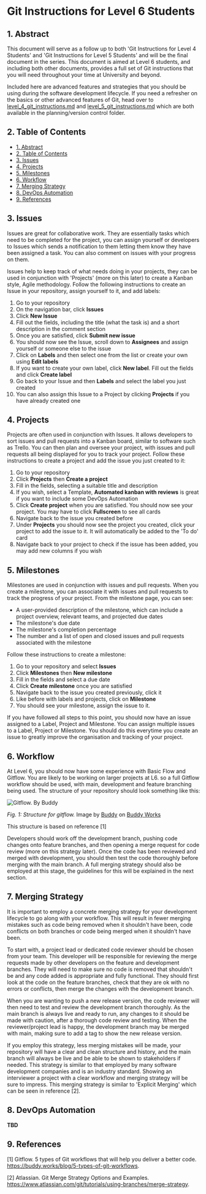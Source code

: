 # Git Instructions for Level 6 Students

## 1. Abstract

This document will serve as a follow up to both 'Git Instructions for Level 4 Students' and 'Git Instructions for Level 5 Students' and will be the final document in the series. This document is aimed at Level 6 students, and including both other documents, provides a full set of Git instructions that you will need throughout your time at University and beyond.

Included here are advanced features and strategies that you should be using during the software development lifecycle. 
If you need a refresher on the basics or other advanced features of Git, head over to [level_4_git_instructions.md](https://github.com/ASERG-STELA/shu-dev-process-internal/blob/main/lifecycle/planning/version%20control/level_4_git_instructions.md) and [level_5_git_instructions.md](https://github.com/ASERG-STELA/shu-dev-process-internal/blob/main/lifecycle/planning/version%20control/level_5_git_instructions.md) which are both available in the planning/version control folder.

## 2. Table of Contents

- [1. Abstract](#1-abstract)
- [2. Table of Contents](#2-table-of-contents)
- [3. Issues](#3-issues)
- [4. Projects](#4-projects)
- [5. Milestones](#5-milestones)
- [6. Workflow](#6-workflow)
- [7. Merging Strategy](#7-merging-strategy)
- [8. DevOps Automation](#8-devops-automation)
- [9. References](#9-references)

## 3. Issues

Issues are great for collaborative work. They are essentially tasks which need to be completed for the project, you can assign yourself or developers to Issues which sends a notification to them letting them know they have been assigned a task. You can also comment on issues with your progress on them. 

Issues help to keep track of what needs doing in your projects, they can be used in conjunction with 'Projects' (more on this later) to create a Kanban style, Agile methodology.
Follow the following instructions to create an Issue in your repository, assign yourself to it, and add labels:

1. Go to your repository
2. On the navigation bar, click **Issues**
3. Click **New Issue**
4. Fill out the fields, including the title (what the task is) and a short description in the comment section
5. Once you are satisfied, click **Submit new issue**
6. You should now see the Issue, scroll down to **Assignees** and assign yourself or someone else to the issue
7. Click on **Labels** and then select one from the list or create your own using **Edit labels**
8. If you want to create your own label, click **New label**. Fill out the fields and click **Create label**
9. Go back to your Issue and then **Labels** and select the label you just created
10. You can also assign this Issue to a Project by clicking **Projects** if you have already created one

## 4. Projects

Projects are often used in conjunction with Issues. It allows developers to sort issues and pull requests into a Kanban board, similar to software such as Trello. You can then plan and oversee your project, with issues and pull requests all being displayed for you to track your project.
Follow these instructions to create a project and add the issue you just created to it:

1. Go to your repository
2. Click **Projects** then **Create a project**
3. Fill in the fields, selecting a suitable title and description
4. If you wish, select a Template, **Automated kanban with reviews** is great if you want to include some DevOps Automation 
5. Click **Create project** when you are satisfied. You should now see your project. You may have to click **Fullscreen** to see all cards
6. Navigate back to the issue you created before
7. Under **Projects** you should now see the project you created, click your project to add the issue to it. It will automatically be added to the 'To do' card
8. Navigate back to your project to check if the issue has been added, you may add new columns if you wish

## 5. Milestones

Milestones are used in conjunction with issues and pull requests. When you create a milestone, you can associate it with issues and pull requests to track the progress of your project. From the milestone page, you can see:

* A user-provided description of the milestone, which can include a project overview, relevant teams, and projected due dates
* The milestone's due date
* The milestone's completion percentage
* The number and a list of open and closed issues and pull requests associated with the milestone

Follow these instructions to create a milestone:

1. Go to your repository and select **Issues**
2. Click **Milestones** then **New milestone**
3. Fill in the fields and select a due date
4. Click **Create milestone** once you are satisfied
5. Navigate back to the issue you created previously, click it
6. Like before with labels and projects, click on **Milestone**
7. You should see your milestone, assign the issue to it. 

If you have followed all steps to this point, you should now have an issue assigned to a Label, Project and Milestone. You can assign multiple issues to a Label, Project or Milestone. You should do this everytime you create an issue to greatly improve the organisation and tracking of your project.

## 6. Workflow

At Level 6, you should now have some experience with Basic Flow and Gitflow. You are likely to be working on larger projects at L6. so a full Gitflow workflow should be used, with main, development and feature branching being used. The structure of your repository should look something like this:

![Gitflow. By Buddy](/lifecycle/planning/version-control/images/Gitflow.PNG)

*Fig. 1: Structure for gitflow.*
<span>Image by <a href="https://buddy.works/blog/5-types-of-git-workflows">Buddy</a> on <a href="https://buddy.works/blog/5-types-of-git-workflows">Buddy Works</a></span>

This structure is based on reference [1]

Developers should work off the development branch, pushing code changes onto feature branches, and then opening a merge request for code review (more on this strategy later). Once the code has been reviewed and merged with development, you should then test the code thoroughly before merging with the main branch. A full merging strategy should also be employed at this stage, the guidelines for this will be explained in the next section.

## 7. Merging Strategy

It is important to employ a concrete merging strategy for your development lifecycle to go along with your workflow. This will result in fewer merging mistakes such as code being removed when it shouldn't have been, code conflicts on both branches or code being merged when it shouldn't have been.  

To start with, a project lead or dedicated code reviewer should be chosen from your team. This developer will be responsible for reviewing the merge requests made by other developers on the feature and development branches. They will need to make sure no code is removed that shouldn't be and any code added is appropriate and fully functional. They should first look at the code on the feature branches, check that they are ok with no errors or conflicts, then merge the changes with the development branch. 

When you are wanting to push a new release version, the code reviewer will then need to test and review the development branch thoroughly. As the main branch is always live and ready to run, any changes to it should be made with caution, after a thorough code review and testing. When the reviewer/project lead is happy, the development branch may be merged with main, making sure to add a tag to show the new release version.

If you employ this strategy, less merging mistakes will be made, your repository will have a clear and clean structure and history, and the main branch will always be live and be able to be shown to stakeholders if needed. This strategy is similar to that employed by many software development companies and is an industry standard. Showing an interviewer a project with a clear workflow and merging strategy will be sure to impress. This merging strategy is similar to 'Explicit Merging' which can be seen in reference [2].

## 8. DevOps Automation

**TBD**

## 9. References

[1] Gitflow. 5 types of Git workflows that will help you deliver a better code. <https://buddy.works/blog/5-types-of-git-workflows>.

[2] Atlassian. Git Merge Strategy Options and Examples. <https://www.atlassian.com/git/tutorials/using-branches/merge-strategy>.

